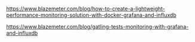 https://www.blazemeter.com/blog/how-to-create-a-lightweight-performance-monitoring-solution-with-docker-grafana-and-influxdb

https://www.blazemeter.com/blog/gatling-tests-monitoring-with-grafana-and-influxdb
